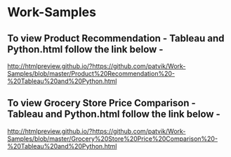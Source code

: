 # Work-Samples

## To view Product Recommendation - Tableau and Python.html follow the link below -
http://htmlpreview.github.io/?https://github.com/patvik/Work-Samples/blob/master/Product%20Recommendation%20-%20Tableau%20and%20Python.html


## To view Grocery Store Price Comparison - Tableau and Python.html follow the link below - 
http://htmlpreview.github.io/?https://github.com/patvik/Work-Samples/blob/master/Grocery%20Store%20Price%20Comparison%20-%20Tableau%20and%20Python.html
